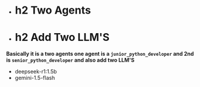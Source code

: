 + # h2 Two Agents
+ # h2 Add Two LLM'S

**Basically it is a two agents one agent is a ``junior_python_developer`` and 2nd is ``senior_python_developer`` and also add two LLM'S**

- deepseek-r1:1.5b
- gemini-1.5-flash